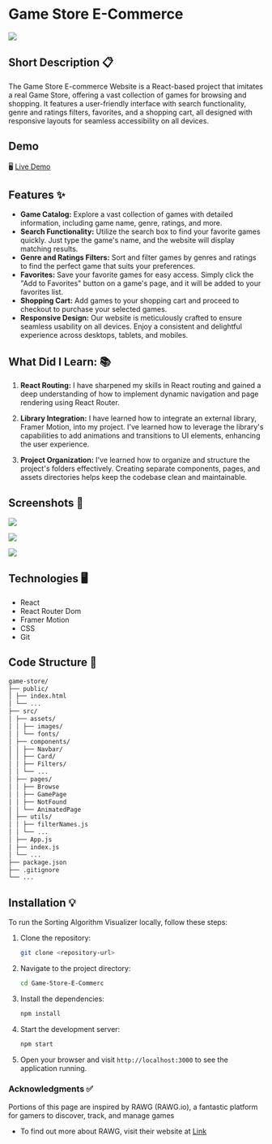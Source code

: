 # Game Store E-Commerce

![](https://iili.io/HLtiELx.png)

## Short Description 📋

The Game Store E-commerce Website is a React-based project that imitates a real Game Store, offering a vast collection
of games for browsing and shopping. It features a user-friendly interface with search functionality, genre and ratings
filters, favorites, and a shopping cart, all designed with responsive layouts for seamless accessibility on all devices.

## Demo

🖥 [Live Demo](https://game-store-e-commerce.netlify.app/browse)

## Features ✨

- **Game Catalog:** Explore a vast collection of games with detailed information, including game name, genre, ratings,
  and more.
- **Search Functionality:** Utilize the search box to find your favorite games quickly. Just type the game's name, and
  the website will display matching results.
- **Genre and Ratings Filters:** Sort and filter games by genres and ratings to find the perfect game that suits your
  preferences.
- **Favorites:** Save your favorite games for easy access. Simply click the "Add to Favorites" button on a game's page,
  and it will be added to your favorites list.
- **Shopping Cart:** Add games to your shopping cart and proceed to checkout to purchase your selected games.
- **Responsive Design:** Our website is meticulously crafted to ensure seamless usability on all devices. Enjoy a
  consistent and delightful experience across desktops, tablets, and mobiles.

## What Did I Learn: 📚

1. **React Routing:** I have sharpened my skills in React routing and gained a deep understanding of how to implement
   dynamic navigation and page rendering using React Router.

2. **Library Integration:** I have learned how to integrate an external library, Framer Motion, into my project. I've
   learned how to leverage the library's capabilities to add animations and transitions to UI elements, enhancing the
   user experience.

3. **Project Organization:** I've learned how to organize and structure the project's folders effectively. Creating
   separate components, pages, and assets directories helps keep the codebase clean and maintainable.

## Screenshots 📸

![](https://iili.io/HLti1Xj.png)

![](https://iili.io/HLti0zb.png)

![](https://iili.io/HLbHdMP.png)

## Technologies 🖥

- React
- React Router Dom
- Framer Motion
- CSS
- Git

## Code Structure 📁

```bash
game-store/
├── public/
│ ├── index.html
│ └── ...
├── src/
│ ├── assets/
│ │ ├── images/
│ │ └── fonts/
│ ├── components/
│ │ ├── Navbar/
│ │ ├── Card/
│ │ ├── Filters/
│ │ └── ...
│ ├── pages/
│ │ ├── Browse
│ │ ├── GamePage
│ │ ├── NotFound
│ │ └── AnimatedPage
│ ├── utils/
│ │ ├── filterNames.js
│ │ └── ...
│ ├── App.js
│ ├── index.js
│ └── ...
├── package.json
├── .gitignore
└── ...
```

## Installation 💡

To run the Sorting Algorithm Visualizer locally, follow these steps:

1. Clone the repository:

   ```bash
   git clone <repository-url>

   ```

2. Navigate to the project directory:

   ```bash
   cd Game-Store-E-Commerc

   ```

3. Install the dependencies:

   ```bash
   npm install

   ```

4. Start the development server:

   ```bash
   npm start
   ```

5. Open your browser and visit `http://localhost:3000` to see the application running.

### Acknowledgments ✅

Portions of this page are inspired by RAWG (RAWG.io), a fantastic platform for gamers to discover, track, and manage
games

- To find out more about RAWG, visit their website at [Link](https://rawg.io/.)
